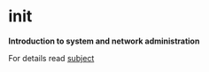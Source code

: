 # init

__Introduction to system and network administration__

For details read [subject](https://github.com/MANT-i-S/init/blob/master/init.en.pdf)
